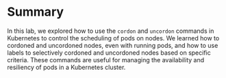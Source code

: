 # Summary

In this lab, we explored how to use the `cordon` and `uncordon` commands in Kubernetes to control the scheduling of pods on nodes. We learned how to cordoned and uncordoned nodes, even with running pods, and how to use labels to selectively cordoned and uncordoned nodes based on specific criteria. These commands are useful for managing the availability and resiliency of pods in a Kubernetes cluster.
